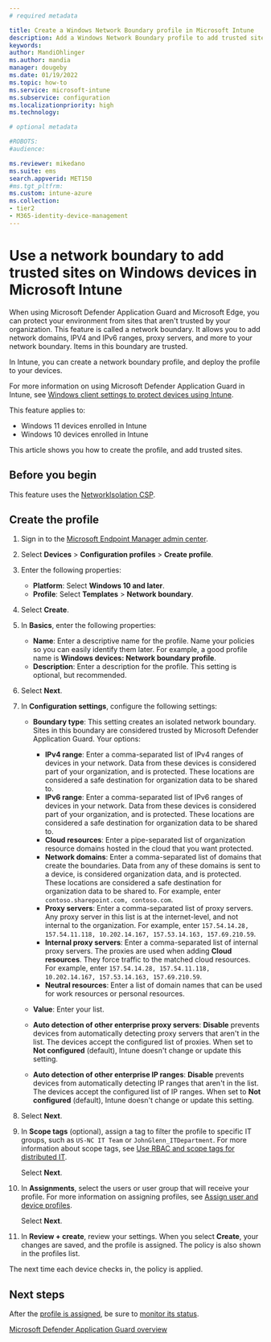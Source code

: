 ```yaml
---
# required metadata

title: Create a Windows Network Boundary profile in Microsoft Intune
description: Add a Windows Network Boundary profile to add trusted sites, trusted domains, IPv4 and IPv6 ranges, and proxy servers on Windows 10/11 devices in Microsoft Intune. Sites in this boundary are trusted by Microsoft Defender Application Guard in Microsoft Edge.
keywords:
author: MandiOhlinger
ms.author: mandia
manager: dougeby
ms.date: 01/19/2022
ms.topic: how-to
ms.service: microsoft-intune
ms.subservice: configuration
ms.localizationpriority: high
ms.technology:

# optional metadata

#ROBOTS:
#audience:

ms.reviewer: mikedano
ms.suite: ems
search.appverid: MET150
#ms.tgt_pltfrm:
ms.custom: intune-azure
ms.collection:
- tier2
- M365-identity-device-management
---
```


# Use a network boundary to add trusted sites on Windows devices in Microsoft Intune

When using Microsoft Defender Application Guard and Microsoft Edge, you can protect your environment from sites that aren't trusted by your organization. This feature is called a network boundary. It allows you to add network domains, IPV4 and IPv6 ranges, proxy servers, and more to your network boundary. Items in this boundary are trusted.

In Intune, you can create a network boundary profile, and deploy the profile to your devices.

For more information on using Microsoft Defender Application Guard in Intune, see [Windows client settings to protect devices using Intune](../protect/endpoint-protection-windows-10.md#microsoft-defender-application-guard).

This feature applies to:

- Windows 11 devices enrolled in Intune
- Windows 10 devices enrolled in Intune

This article shows you how to create the profile, and add trusted sites.

## Before you begin

This feature uses the [NetworkIsolation CSP](/windows/client-management/mdm/policy-csp-networkisolation).

## Create the profile

1. Sign in to the [Microsoft Endpoint Manager admin center](https://go.microsoft.com/fwlink/?linkid=2109431).
2. Select **Devices** > **Configuration profiles** > **Create profile**.
3. Enter the following properties:

    - **Platform**: Select **Windows 10 and later**.
    - **Profile**: Select **Templates** > **Network boundary**.

4. Select **Create**.
5. In **Basics**, enter the following properties:

    - **Name**: Enter a descriptive name for the profile. Name your policies so you can easily identify them later. For example, a good profile name is **Windows devices: Network boundary profile**.
    - **Description**: Enter a description for the profile. This setting is optional, but recommended.

6. Select **Next**.
7. In **Configuration settings**, configure the following settings:

    - **Boundary type**: This setting creates an isolated network boundary. Sites in this boundary are considered trusted by Microsoft Defender Application Guard. Your options:
      - **IPv4 range**: Enter a comma-separated list of IPv4 ranges of devices in your network. Data from these devices is considered part of your organization, and is protected. These locations are considered a safe destination for organization data to be shared to.
      - **IPv6 range**: Enter a comma-separated list of IPv6 ranges of devices in your network. Data from these devices is considered part of your organization, and is protected. These locations are considered a safe destination for organization data to be shared to.
      - **Cloud resources**: Enter a pipe-separated list of organization resource domains hosted in the cloud that you want protected.
      - **Network domains**: Enter a comma-separated list of domains that create the boundaries. Data from any of these domains is sent to a device, is considered organization data, and is protected. These locations are considered a safe destination for organization data to be shared to. For example, enter `contoso.sharepoint.com, contoso.com`.
      - **Proxy servers**: Enter a comma-separated list of proxy servers. Any proxy server in this list is at the internet-level, and not internal to the organization. For example, enter `157.54.14.28, 157.54.11.118, 10.202.14.167, 157.53.14.163, 157.69.210.59`.
      - **Internal proxy servers**: Enter a comma-separated list of internal proxy servers. The proxies are used when adding **Cloud resources**. They force traffic to the matched cloud resources. For example, enter `157.54.14.28, 157.54.11.118, 10.202.14.167, 157.53.14.163, 157.69.210.59`.
      - **Neutral resources**: Enter a list of domain names that can be used for work resources or personal resources.

    - **Value**: Enter your list.
    - **Auto detection of other enterprise proxy servers**: **Disable** prevents devices from automatically detecting proxy servers that aren't in the list. The devices accept the configured list of proxies. When set to **Not configured** (default), Intune doesn't change or update this setting.
    - **Auto detection of other enterprise IP ranges**: **Disable** prevents devices from automatically detecting IP ranges that aren't in the list. The devices accept the configured list of IP ranges. When set to **Not configured** (default), Intune doesn't change or update this setting.

8. Select **Next**.

9. In **Scope tags** (optional), assign a tag to filter the profile to specific IT groups, such as `US-NC IT Team` or `JohnGlenn_ITDepartment`. For more information about scope tags, see [Use RBAC and scope tags for distributed IT](../fundamentals/scope-tags.md).

    Select **Next**.

10. In **Assignments**, select the users or user group that will receive your profile. For more information on assigning profiles, see [Assign user and device profiles](device-profile-assign.md).

    Select **Next**.

11. In **Review + create**, review your settings. When you select **Create**, your changes are saved, and the profile is assigned. The policy is also shown in the profiles list.

The next time each device checks in, the policy is applied.

## Next steps

After the [profile is assigned](device-profile-assign.md), be sure to [monitor its status](device-profile-monitor.md).

[Microsoft Defender Application Guard overview](/windows/security/threat-protection/microsoft-defender-application-guard/md-app-guard-overview)
